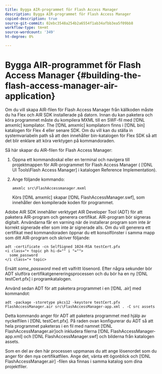 ```yaml
---
title: Bygga AIR-programmet för Flash Access Manager
description: Bygga AIR-programmet för Flash Access Manager
copied-description: true
source-git-commit: 02ebc3548a254b2a6554f1ab34afbb3ea5f09bb8
workflow-type: tm+mt
source-wordcount: '349'
ht-degree: 0%

---
```


# Bygga AIR-programmet för Flash Access Manager {#building-the-flash-access-manager-air-application}

Om du vill skapa AIR-filen för Flash Access Manager från källkoden måste du ha Flex och AIR SDK installerade på datorn. Innan du kan paketera och köra programmet måste du kompilera MXML till en SWF-fil med [!DNL amxmlc] kompilator. The [!DNL amxmlc] kompilatorn finns i [!DNL bin] katalogen för Flex 4 eller senare SDK. Om du vill kan du ställa in systemvariabeln path så att den innehåller bin-katalogen för Flex SDK så att det blir enklare att köra verktygen på kommandoraden.

Så här skapar du AIR-filen för Flash Access Manager:

1. Öppna ett kommandoskal eller en terminal och navigera till projektmappen för AIR-programmet för Flash Access Manager ( [!DNL UI Tools\Flash Access Manager] i katalogen Reference Implementation).
1. Ange följande kommando:

   ```
   amxmlc src\FlashAccessmanager.mxml
   ```

   Körs [!DNL amxmlc] skapar [!DNL FlashAccessManager.swf], som innehåller den kompilerade koden för programmet.

Adobe AIR SDK innehåller verktyget AIR Developer Tool (ADT) för att paketera AIR-program och generera certifikat. AIR-program bör signeras digitalt. Användarna får en varning när de installerar program som inte är korrekt signerade eller som inte är signerade alls. Om du vill generera ett certifikat med kommandoraden öppnar du ett konsolfönster i samma mapp som ditt AIR-program och skriver följande:

```
adt -certificate -cn SelfSigned 1024-RSA testCert.pfx  
<i class="+ topic ph hi-d="" i "="">
  some_password 
</i class="+ topic>
```

Ersätt *some_password* med ett valfritt lösenord. Efter några sekunder bör ADT slutföra certifikatgenereringsprocessen och du bör ha en ny [!DNL testCert.pfx] i programkatalogen.

Använd sedan ADT för att paketera programmet i en [!DNL .air] med kommandot:

```
adt -package -storetype pkcs12 -keystore testCert.pfx FlashAccessManager.air src\FlashAccessManager-app.xml . -C src assets
```

Detta kommando anger för ADT att paketera programmet med hjälp av nyckelfilen i [!DNL testCert.pfx]. På raden ovan konfigurerar du ADT så att hela programmet paketeras i en fil med namnet [!DNL FlashAccessManager.air]och inkludera filerna [!DNL FlashAccessManager-app.xml] och [!DNL FlashAccessManager.swf] och bilderna från katalogen assets.

Som en del av den här processen uppmanas du att ange lösenordet som du anger för den nya certifikatfilen. Ange det, vänta ett ögonblick och [!DNL FlashAccessManager.air] -filen ska finnas i samma katalog som dina projektfiler.
